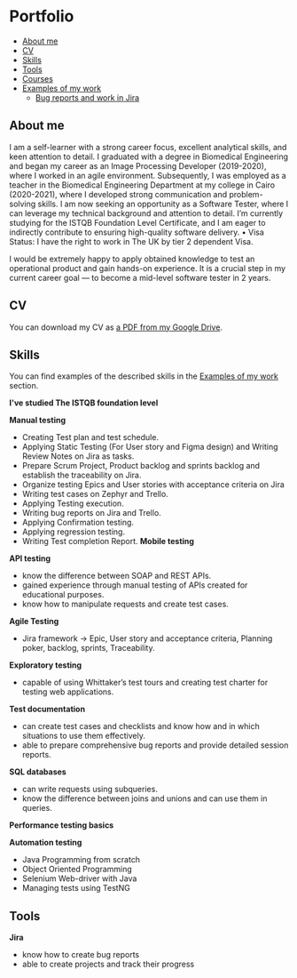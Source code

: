 # Portfolio
- [About me](#about-me)
- [CV](#cv)
- [Skills](#skills)
- [Tools](#tools)
- [Courses](#courses)
- [Examples of my work](#examples-of-my-work)
  * [Bug reports and work in Jira](#bug-reports-and-work-in-jira)
## About me

I am a self-learner with a strong career focus, excellent analytical skills, and keen attention to detail. I graduated with a degree in Biomedical Engineering and began my career as an Image Processing Developer (2019-2020), where I worked in an agile environment. Subsequently, I was employed as a teacher in the Biomedical Engineering Department at my college in Cairo (2020-2021), where I developed strong communication and problem-solving skills. I am now seeking an opportunity as a Software Tester, where I can leverage my technical background and attention to detail. I’m currently studying for the ISTQB Foundation Level Certificate, and I am eager to indirectly contribute to ensuring high-quality software delivery.
• Visa Status: I have the right to work in The UK by tier 2 dependent Visa.

I would be extremely happy to apply obtained knowledge to test an operational product and gain hands-on experience. It is a crucial step in my current career goal — to become a mid-level software tester in 2 years.

## CV
You can download my CV as [a PDF from my Google Drive]().

## Skills

You can find examples of the described skills in the [Examples of my work](#examples-of-my-work) section.

__I've studied The ISTQB foundation level__

__Manual testing__
* Creating Test plan and test schedule.
* Applying Static Testing (For User story and Figma design) and Writing Review Notes on Jira as tasks.
*	Prepare Scrum Project, Product backlog and sprints backlog and establish the traceability on Jira.
*	Organize testing Epics and User stories with acceptance criteria on Jira
*	Writing test cases on Zephyr and Trello.
*	Applying Testing execution.
*	Writing bug reports on Jira and Trello.
*	Applying Confirmation testing. 
*	Applying regression testing.  
*	Writing Test completion Report.
__Mobile testing__

__API testing__
  * know the difference between SOAP and REST APIs.
  * gained experience through manual testing of APIs created for educational purposes.
  * know how to manipulate requests and create test cases.
    
__Agile Testing__
* Jira framework -> Epic, User story and acceptance criteria, Planning poker, backlog, sprints, Traceability.

__Exploratory testing__
  * capable of using Whittaker’s test tours and creating test charter for testing web applications.

__Test documentation__
  * can create test cases and checklists and know how and in which situations to use them effectively.
  * able to prepare comprehensive bug reports and provide detailed session reports.

__SQL databases__
  * can write requests using subqueries.
  * know the difference between joins and unions and can use them in queries.

__Performance testing basics__

__Automation testing__
*	Java Programming from scratch
*	Object Oriented Programming
*	Selenium Web-driver with Java
*	Managing tests using TestNG


## Tools

__Jira__
  * know how to create bug reports
  * able to create projects and track their progress
